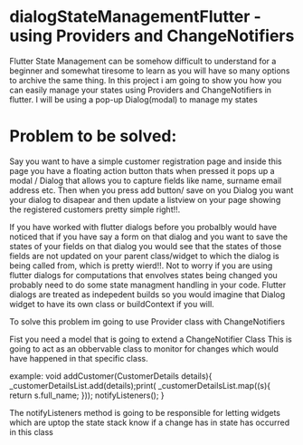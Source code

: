# dialogStateManagementFlutter - using Providers and ChangeNotifiers
Flutter State Management can be somehow difficult to understand for a beginner and somewhat tiresome to learn as you will have so many options to archive the same thing. In this project i am going to show you how you can easily manage your states using Providers and ChangeNotifiers in flutter. I will be using a pop-up Dialog(modal) to manage my states

# Problem to be solved:
Say you want to have a simple customer registration page and inside this page you have a floating action button thats when pressed it pops up a modal / Dialog that allows you to capture fields like name, surname email address etc. Then when you press add button/ save on you Dialog you want your dialog to disapear and then update a listview on your page showing the registered customers pretty simple right!!.

If you have worked with flutter dialogs before you probalbly would have noticed that if you have say a form on that dialog and you want to save the states of your fields on that dialog you would see that the states of those fields are not updated on your parent class/widget to which the dialog is being called from, which is pretty wierd!!.
Not to worry if you are using flutter dialogs for computations that envolves states being changed you probably need to do some state managment handling in your code. Flutter dialogs are treated as indepedent builds so you would imagine that Dialog widget to have its own class or buildContext if you will.

To solve this problem im going to use Provider class with ChangeNotifiers

Fist you need a model that is going to extend a ChangeNotifier Class
This is going to act as an obbervable class to monitor for changes which would have happened in that specific class. 

example:
void addCustomer(CustomerDetails details){
    _customerDetailsList.add(details);print(
    _customerDetailsList.map((s){
      return s.full_name;
    }));
    notifyListeners();
  }
  
 The notifyListeners method is going to be responsible for letting widgets which are uptop the state stack know if a change has in state has occurred in this class





